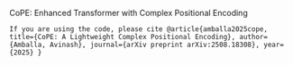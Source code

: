 CoPE: Enhanced Transformer with Complex Positional Encoding

`
If you are using the code, please cite
@article{amballa2025cope,
  title={CoPE: A Lightweight Complex Positional Encoding},
  author={Amballa, Avinash},
  journal={arXiv preprint arXiv:2508.18308},
  year={2025}
} 
`
